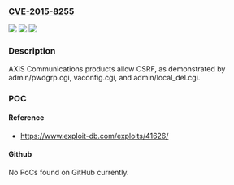 ### [CVE-2015-8255](https://cve.mitre.org/cgi-bin/cvename.cgi?name=CVE-2015-8255)
![](https://img.shields.io/static/v1?label=Product&message=AXIS%20Communications%20products&color=blue)
![](https://img.shields.io/static/v1?label=Version&message=n%2Fa&color=blue)
![](https://img.shields.io/static/v1?label=Vulnerability&message=CSRF&color=brighgreen)

### Description

AXIS Communications products allow CSRF, as demonstrated by admin/pwdgrp.cgi, vaconfig.cgi, and admin/local_del.cgi.

### POC

#### Reference
- https://www.exploit-db.com/exploits/41626/

#### Github
No PoCs found on GitHub currently.

